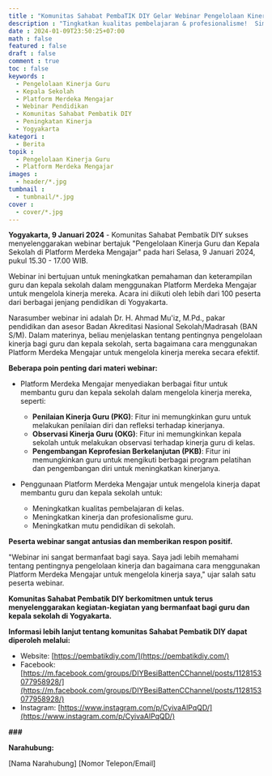 ```yaml
---
title : "Komunitas Sahabat PembaTIK DIY Gelar Webinar Pengelolaan Kinerja Guru dan Kepala Sekolah di Platform Merdeka Mengajar"
description : "Tingkatkan kualitas pembelajaran & profesionalisme!  Simak rangkuman webinar Pengelolaan Kinerja Guru & Kepala Sekolah di Merdeka Mengajar by Komunitas Sahabat Pembatik DIY."
date : 2024-01-09T23:50:25+07:00
math : false
featured : false
draft : false
comment : true
toc : false
keywords : 
  - Pengelolaan Kinerja Guru
  - Kepala Sekolah
  - Platform Merdeka Mengajar
  - Webinar Pendidikan
  - Komunitas Sahabat Pembatik DIY
  - Peningkatan Kinerja
  - Yogyakarta
kategori : 
  - Berita
topik :
  - Pengelolaan Kinerja Guru
  - Platform Merdeka Mengajar
images : 
  - header/*.jpg
tumbnail : 
  - tumbnail/*.jpg
cover : 
  - cover/*.jpg
---
```

**Yogyakarta, 9 Januari 2024** - Komunitas Sahabat Pembatik DIY sukses menyelenggarakan webinar bertajuk "Pengelolaan Kinerja Guru dan Kepala Sekolah di Platform Merdeka Mengajar" pada hari Selasa, 9 Januari 2024, pukul 15.30 - 17.00 WIB. 

Webinar ini bertujuan untuk meningkatkan pemahaman dan keterampilan guru dan kepala sekolah dalam menggunakan Platform Merdeka Mengajar untuk mengelola kinerja mereka. Acara ini diikuti oleh lebih dari 100 peserta dari berbagai jenjang pendidikan di Yogyakarta.

Narasumber webinar ini adalah Dr. H. Ahmad Mu'iz, M.Pd., pakar pendidikan dan asesor Badan Akreditasi Nasional Sekolah/Madrasah (BAN S/M). Dalam materinya, beliau menjelaskan tentang pentingnya pengelolaan kinerja bagi guru dan kepala sekolah, serta bagaimana cara menggunakan Platform Merdeka Mengajar untuk mengelola kinerja mereka secara efektif.

**Beberapa poin penting dari materi webinar:**

* Platform Merdeka Mengajar menyediakan berbagai fitur untuk membantu guru dan kepala sekolah dalam mengelola kinerja mereka, seperti:
    * **Penilaian Kinerja Guru (PKG)**: Fitur ini memungkinkan guru untuk melakukan penilaian diri dan refleksi terhadap kinerjanya.
    * **Observasi Kinerja Guru (OKG)**: Fitur ini memungkinkan kepala sekolah untuk melakukan observasi terhadap kinerja guru di kelas.
    * **Pengembangan Keprofesian Berkelanjutan (PKB)**: Fitur ini memungkinkan guru untuk mengikuti berbagai program pelatihan dan pengembangan diri untuk meningkatkan kinerjanya.

* Penggunaan Platform Merdeka Mengajar untuk mengelola kinerja dapat membantu guru dan kepala sekolah untuk:
    * Meningkatkan kualitas pembelajaran di kelas.
    * Meningkatkan kinerja dan profesionalisme guru.
    * Meningkatkan mutu pendidikan di sekolah.

**Peserta webinar sangat antusias dan memberikan respon positif.**

"Webinar ini sangat bermanfaat bagi saya. Saya jadi lebih memahami tentang pentingnya pengelolaan kinerja dan bagaimana cara menggunakan Platform Merdeka Mengajar untuk mengelola kinerja saya," ujar salah satu peserta webinar.

**Komunitas Sahabat Pembatik DIY berkomitmen untuk terus menyelenggarakan kegiatan-kegiatan yang bermanfaat bagi guru dan kepala sekolah di Yogyakarta.**

**Informasi lebih lanjut tentang komunitas Sahabat Pembatik DIY dapat diperoleh melalui:**

* Website: [https://pembatikdiy.com/](https://pembatikdiy.com/)
* Facebook: [https://m.facebook.com/groups/DIYBesiBattenCChannel/posts/1128153077958928/](https://m.facebook.com/groups/DIYBesiBattenCChannel/posts/1128153077958928/)
* Instagram: [https://www.instagram.com/p/CyivaAlPqQD/](https://www.instagram.com/p/CyivaAlPqQD/)

**###**

**Narahubung:**

[Nama Narahubung]
[Nomor Telepon/Email]
